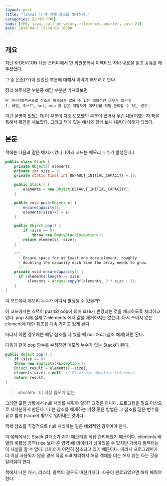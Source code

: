 ```yaml
---
layout: post
title: "[Java] 다 쓴 객체 참조를 해제하라."
categories: [스터디-자바]
tags: [자바, java, call by value, reference, pointer, java 21]
date: 2024-04-7 17:00:00 +0900
---
```


## 개요

지난 K-DEVCON 대전 스터디에서 한 회원분께서 이펙티브 자바 내용을 읽고 공유를 해주셨었다.

그 중 논란(??)이 있었던 부분에 대해서 이야기 해보려고 한다.

정리 해주셨던 부분중 해당 부분만 가져와보면

```
단 가비지컬렉션으로 참조가 해제되지 않을 수 있는 예외적인 경우가 있는데
1. 배열, 리스트, set, map 과 같은 개발자가 메모리를 직접 관리할 수 있는 경우.
```

이런 설명이 있었는데 이 부분이 다소 모호했던 부분이 있어서 무슨 내용이였는지 책을 통해서 확인을 해보았다. 그리고 책에 있는 예시와 함께 보니 내용이 이해가 되었다.

## 본문

책에는 다음과 같은 예시가 있다. (아래 코드는 메모리 누수가 발생된다.)

```java
public class Stack {
    private Object[] elements;
    private int size = 0;
    private static final int DEFAULT_INITIAL_CAPACITY = 16;

    public Stack() {
        elements = new Object[DEFAULT_INITIAL_CAPACITY];
    }

    public void push(Object e) {
        ensureCapacity();
        elements[size++] = e;
    }

    public Object pop() {
        if (size == 0)
            throw new EmptyStackException();
        return elements[--size];
    }

    /**
      * Ensure space for at least one more element, roughly
      * doubling the capacity each time the array needs to grow.
      */
    private void ensureCapacity() {
      if (elements.length == size)
          elements = Arrays.copyOf(elements, 2 * size + 1);
    }
}
```

이 코드에서 메모리 누수가 어디서 발생될 수 있을까?

이 코드에서는 스택이 push와 pop에 의해 size가 변경되는 것을 체크하도록 처리하고 있다. pop 시에 실제로 elements 에서 값을 제거하지는 않는다. 다시 쓰이지 않는 element에 대한 참조를 계속 가지고 있게 된다.

따라서 이런 경우에는 해당 참조를 다 썼을 때 null 처리 (참조 해제)하면 된다.

다음과 같이 pop 함수를 수정하면 메모리 누수가 없는 Stack이 된다.

```java
public Object pop() {
    if (size == 0)
    throw new EmptyStackException();
    Object result = elements[--size];
    elements[size] = null; // Eliminate obsolete reference
    return result;
}
```

> obsolete : 더 이상 쓸모가 없는

그러면 모든 상황에서 null 처리를 해줘야 할까? 그것은 아니다. 프로그램을 필요 이상으로 지저분하게 만든다. 다 쓴 참조를 해제하는 가장 좋은 방법은 그 참조를 담은 변수를 유효 범위 (scope) 밖으로 밀어내는 것이다.

객체 참조를 직접적으로 null 처리하는 일은 예외적인 경우여야 한다.

이 예제에서는 Stack 클래스가 자기 메모리를 직접 관리하였기 때문이다. elements 배열의 비활성 영역(size 보다 큰 영역)에 데이터가 남아있을 수 있지만 가비지 컬렉터는 이 사실을 알 수 없다. 데이터가 여전히 참조되고 있기 때문이다. 따라서 프로그래머가 더 이상 사용되지 않을 경우 직접 null 처리해서 해당 객체를 더는 쓰지 않는 다는 것을 알려줘야 한다.

책에서 나온 캐시, 리스터, 콜백의 경우도 마찬가지다. 사용이 완료되었으면 해제 해줘야한다.
